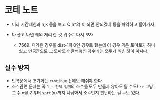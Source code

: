 # 코테 노트

- 미리 시간제한과 n,k 등을 보고 O(n^2) 이 되면 안되겠네 등을 파악하고 들어가자

- 다 풀고 나면 예외 처리 한 것 위주로 다시 보자 
	- 7569: 다익은 경우를 dist-1이 0인 경우로 했는데 이 경우 익은 토마토가 하나 있고 빈공간으로 그 토마토가 둘러쌓인 경우에는 모두가 익은 것이 아니다.

## 실수 방지

- 반복문에서 초기화는 `continue` 전에도 해줘야 한다.
- 소수관련 문제는 꼭 `1 ~ 전체 범위`의 소수를 모두 만들지 않아도 될 수도!
  -> 그냥 그 수 `n`을 2 부터 `sprt(n)`까지 나눠봐서 소수인지 판단하는 걸 수도 있다.